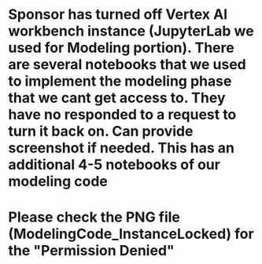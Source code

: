# Sponsor has turned off Vertex AI workbench instance (JupyterLab we used for Modeling portion). There are several notebooks that we used to implement the modeling phase that we cant get access to. They have no responded to a request to turn it back on. Can provide screenshot if needed. This has an additional 4-5 notebooks of our modeling code

# Please check the PNG file (ModelingCode_InstanceLocked) for the "Permission Denied"
